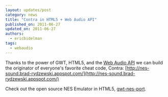 ```yaml
---
layout: updates/post
category: news
title: "Contra in HTML5 + Web Audio API"
published_on: 2011-06-27
updated_on: 2011-06-27
authors:
  - ericbidelman
tags:
  - webaudio
---
```

Thanks to the power of GWT, HTML5, and the [Web Audio API](http://chromium.googlecode.com/svn/trunk/samples/audio/specification/specification.html) we can build the originator of everyone's favorite cheat code, Contra: [http://nes-sound.brad-rydzewski.appspot.com/](http://nes-sound.brad-rydzewski.appspot.com/)

Check out the open source NES Emulator in HTML5, [gwt-nes-port](http://code.google.com/p/gwt-nes-port/).

